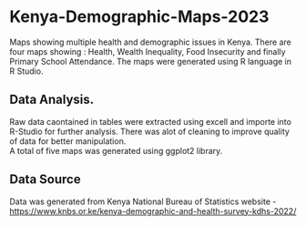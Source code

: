 # Kenya-Demographic-Maps-2023

Maps showing multiple health and demographic issues in Kenya.
There are four maps showing : Health, Wealth Inequality, Food Insecurity and finally Primary School Attendance. 
The maps were generated using R language in R Studio. 

## Data Analysis.
Raw data caontained in tables were extracted using excell and importe into R-Studio for further analysis. 
There was alot of cleaning to improve quality of data for better manipulation.  
A total of five maps was generated using ggplot2 library.  

## Data Source 
Data was generated from Kenya National Bureau of Statistics website - https://www.knbs.or.ke/kenya-demographic-and-health-survey-kdhs-2022/

